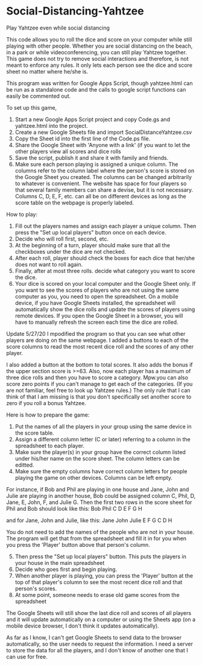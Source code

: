 # Social-Distancing-Yahtzee
Play Yahtzee even while social distancing

This code allows you to roll the dice and score on your computer while still playing with other people.  Whether you are social
distancing on the beach, in a park or while videoconferencing, you can still play Yahtzee together.  This game does not try to remove
social interactions and therefore, is not meant to enforce any rules.  It only lets each person see the dice and score sheet no matter
where he/she is.

This program was written for Google Apps Script, though yahtzee.html can be run as a standalone code and the calls to google script 
functions can easily be commented out.

To set up this game,
  1. Start a new Google Apps Script project and copy Code.gs and yahtzee.html into the project.
  2. Create a new Google Sheets file and import SocialDistanceYahtzee.csv
  3. Copy the Sheet id into the first line of the Code.ps file. 
  4. Share the Google Sheet with 'Anyone with a link' (if you want to let the other players view all scores and dice rolls
  5. Save the script, publish it and share it with family and friends.
  6. Make sure each person playing is assigned a unique column.  The columns refer to the column label where the person's score
     is stored on the Google Sheet you created.  The columns can be changed arbitrarily to whatever is convenient.  The website has
     space for four players so that several family members can share a devise, but it is not necessary.  Columns C, D, E, F, etc. can
     all be on different devices as long as the score table on the webpage is properly labeled.

How to play:
1.  Fill out the players names and assign each player a unique column.  Then press the "Set up local players" button once on each device.
2.  Decide who will roll first, second, etc.
3.  At the beginning of a turn, player should make sure that all the checkboxes under the dice are not checked.
4.  After each roll, player should check the boxes for each dice that her/she does not want to roll again.
5.  Finally, after at most three rolls. decide what category you want to score the dice.
6.  Your dice is scored on your local computer and the Google Sheet only.  If you want to see the scores of players who are not using the same computer as you, you need to open the spreadsheet.  On a mobile device, if you have Google Sheets installed, the spreadsheet will automatically show the dice rolls and update the scores of players using remote devices.  If you open the Google Sheet in a browser, you will have to manually refresh the screen each time the dice are rolled.


Update 5/27/20
I mpodified the program so that you can see what other players are doing on the same webpage.  I added a buttons to each of the score columns to read the most recent dice roll and the scores of any other player.

I also added a button at the bottom to total scores.  It also adds the bonus if the upper section score is >=63.  Also, now each player has a maximum of three dice rolls and then you have to score a category.  Mpw.you can also score zero points if you can't manage
to get each of the categories.  (If you are not familiar, feel free to look up Yahtzee rules.)  The only rule that I can think of
that I am missing is that you don't specifically set another score to zero if you roll a bonus Yahtzee.

Here is how to prepare the game:
1.  Put the names of all the players in your group using the same device in the score table.
2.  Assign a different column letter (C or later) referring to a column in the spreadsheet to each player.
3.  Make sure the player(s) in your group have the correct column listed under his/her name on the score sheet.
    The column letters can be editted.
4.  Make sure the empty columns have correct column letters for people playing the game on other devices.  Columns
can be left empty.

For instance, if Bob and Phil are playing in one house and Jane, John and Julie are playing in another house, Bob could
be assigned column C, Phil, D, Jane, E, John, F, and Julie G.  Then the first two rows in the score sheet for Phil and Bob
should look like this:
Bob   Phil 
  C     D       E       F      G      H
  
  and for Jane, John and Julie, like this:
  Jane   John   Julie
     E     F       G       C      D      H
     
 You do not need to add the names of the people who are not in your house.  The program will get that from the spreadsheet
 and fill it in for you when you press the 'Player' button above that person's column.
     
  5.  Then press the "Set up local players" button.  This puts the players in your house in the main spreadsheet
  6.  Decide who goes first and begin playing.
  7.  When another player is playing, you can press the 'Player' button at the top of that player's column to see the most recent
      dice roll and that person's scores.
  8.  At some point, someone needs to erase old game scores from the spreadsheet
      
 The Google Sheets will still show the last dice roll and scores of all players and it will update automatically on a computer
 or using the Sheets app (on a mobile device browser, I don't think it updates automatically).
 
 As far as I know, I can't get Google Sheets to send data to the browser automatically, so the user needs to request the
 information.  I need a server to store the data for all the players, and I don't know of another one that I can use for free.
 
 

